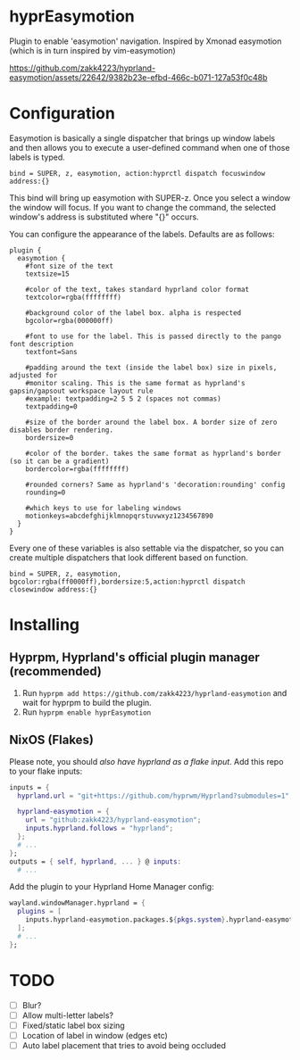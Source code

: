 # hyprEasymotion
Plugin to enable 'easymotion' navigation. Inspired by Xmonad easymotion (which is in turn inspired by vim-easymotion)

https://github.com/zakk4223/hyprland-easymotion/assets/22642/9382b23e-efbd-466c-b071-127a53f0c48b

# Configuration
Easymotion is basically a single dispatcher that brings up window labels and then allows you to execute a user-defined command when one of those labels is typed.

`bind = SUPER, z, easymotion, action:hyprctl dispatch focuswindow address:{}`

This bind will bring up easymotion with SUPER-z. Once you select a window the window
will focus. If you want to change the command, the selected window's address is substituted where "{}" occurs.


You can configure the appearance of the labels. Defaults are as follows:

```
plugin {
  easymotion {
    #font size of the text
    textsize=15

    #color of the text, takes standard hyprland color format
    textcolor=rgba(ffffffff)

    #background color of the label box. alpha is respected
    bgcolor=rgba(000000ff)

    #font to use for the label. This is passed directly to the pango font description
    textfont=Sans

    #padding around the text (inside the label box) size in pixels, adjusted for
    #monitor scaling. This is the same format as hyprland's gapsin/gapsout workspace layout rule
    #example: textpadding=2 5 5 2 (spaces not commas)
    textpadding=0

    #size of the border around the label box. A border size of zero disables border rendering.
    bordersize=0

    #color of the border. takes the same format as hyprland's border (so it can be a gradient)
    bordercolor=rgba(ffffffff)

    #rounded corners? Same as hyprland's 'decoration:rounding' config
    rounding=0

    #which keys to use for labeling windows
    motionkeys=abcdefghijklmnopqrstuvwxyz1234567890
  }
}
```

Every one of these variables is also settable via the dispatcher, so you can create multiple dispatchers that look different based on function.

`bind = SUPER, z, easymotion, bgcolor:rgba(ff0000ff),bordersize:5,action:hyprctl dispatch closewindow address:{}`

# Installing

## Hyprpm, Hyprland's official plugin manager (recommended)
1. Run `hyprpm add https://github.com/zakk4223/hyprland-easymotion` and wait for hyprpm to build the plugin.
2. Run `hyprpm enable hyprEasymotion`

## NixOS (Flakes)
Please note, you should *also have hyprland as a flake input*.
Add this repo to your flake inputs:
```nix
inputs = {
  hyprland.url = "git+https://github.com/hyprwm/Hyprland?submodules=1";

  hyprland-easymotion = {
    url = "github:zakk4223/hyprland-easymotion";
    inputs.hyprland.follows = "hyprland";
  };
  # ...
};
outputs = { self, hyprland, ... } @ inputs:
  # ...
```
Add the plugin to your Hyprland Home Manager config:
```nix
wayland.windowManager.hyprland = {
  plugins = [
    inputs.hyprland-easymotion.packages.${pkgs.system}.hyprland-easymotion
  ];
  # ...
};
```
# TODO
- [ ] Blur?
- [ ] Allow multi-letter labels?
- [ ] Fixed/static label box sizing
- [ ] Location of label in window (edges etc)
- [ ] Auto label placement that tries to avoid being occluded
